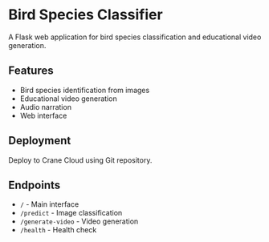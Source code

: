 # Bird Species Classifier

A Flask web application for bird species classification and educational video generation.

## Features
- Bird species identification from images
- Educational video generation
- Audio narration
- Web interface

## Deployment
Deploy to Crane Cloud using Git repository.

## Endpoints
- `/` - Main interface
- `/predict` - Image classification
- `/generate-video` - Video generation
- `/health` - Health check